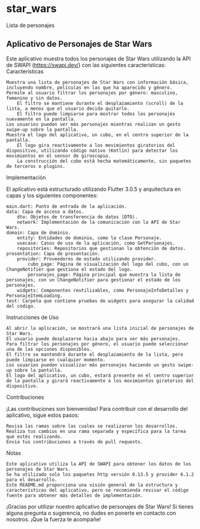 # star_wars

Lista de personajes

## Aplicativo de Personajes de Star Wars

Este aplicativo muestra todos los personajes de Star Wars utilizando la API de SWAPI (https://swapi.dev/) con las siguientes características:
Características

    Muestra una lista de personajes de Star Wars con información básica, incluyendo nombre, películas en las que ha aparecido y género.
    Permite al usuario filtrar los personajes por género: masculino, femenino y sin datos.
        El filtro se mantiene durante el desplazamiento (scroll) de la lista, a menos que el usuario decida quitarlo.
        El filtro puede limpiarse para mostrar todos los personajes nuevamente en la pantalla.
    Los usuarios pueden ver más personajes mientras realizan un gesto swipe-up sobre la pantalla.
    Muestra el logo del aplicativo, un cubo, en el centro superior de la pantalla.
        El logo gira reactivamente a los movimientos giratorios del dispositivo, utilizando código nativo (Kotlin) para detectar los movimientos en el sensor de giroscopio.
        La construcción del cubo está hecha matemáticamente, sin paquetes de terceros o plugins.

Implementación

El aplicativo está estructurado utilizando Flutter 3.0.5 y arquitectura en capas y los siguientes componentes:

    main.dart: Punto de entrada de la aplicación.
    data: Capa de acceso a datos.
        dto: Objetos de transferencia de datos (DTO).
        network: Implementación de la comunicación con la API de Star Wars.
    domain: Capa de dominio.
        entity: Entidades de dominio, como la clase Personaje.
        usecase: Casos de uso de la aplicación, como GetPersonajes.
        repositories: Repositorios que gestionan la obtención de datos.
    presentation: Capa de presentación.
        provider: Proveedores de estado utilizando provider.
            cubo_page: Página de visualización del logo del cubo, con un ChangeNotifier que gestiona el estado del logo.
            personajes_page: Página principal que muestra la lista de personajes, con un ChangeNotifier para gestionar el estado de los personajes.
        widgets: Componentes reutilizables, como PersonajeInfoDetalles y PersonajeItemLoading.
    test: Carpeta que contiene pruebas de widgets para asegurar la calidad del código.

Instrucciones de Uso

    Al abrir la aplicación, se mostrará una lista inicial de personajes de Star Wars.
    El usuario puede desplazarse hacia abajo para ver más personajes.
    Para filtrar los personajes por género, el usuario puede seleccionar una de las opciones disponibles.
    El filtro se mantendrá durante el desplazamiento de la lista, pero puede limpiarse en cualquier momento.
    Los usuarios pueden visualizar más personajes haciendo un gesto swipe-up sobre la pantalla.
    El logo del aplicativo, un cubo, estará presente en el centro superior de la pantalla y girará reactivamente a los movimientos giratorios del dispositivo.

Contribuciones

¡Las contribuciones son bienvenidas! Para contribuir con el desarrollo del aplicativo, sigue estos pasos:

    Revisa las ramas sobre las cuales se realizaron los desarrollos.
    Realiza tus cambios en una rama separada y específica para la tarea que estés realizando.
    Envía tus contribuciones a través de pull requests.

Notas

    Este aplicativo utiliza la API de SWAPI para obtener los datos de los personajes de Star Wars.
    Se ha utilizado solo los paquetes http versión 0.13.5 y provider 6.1.2 para el desarrollo.
    Este README.md proporciona una visión general de la estructura y características del aplicativo, pero se recomienda revisar el código fuente para obtener más detalles de implementación.

¡Gracias por utilizar nuestro aplicativo de personajes de Star Wars! Si tienes alguna pregunta o sugerencia, no dudes en ponerte en contacto con nosotros. ¡Que la fuerza te acompañe!